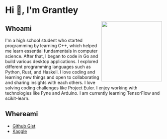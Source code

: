 # Hi 👋, I'm Grantley

<img style="float: right;" src="https://raw.githubusercontent.com/gocrazygh/gocrazygh/main/warmcoffee.gif" width="194"/>

## Whoami

I'm a high school student who started programming by learning C++, which helped me learn essential fundamentals in computer science. After that, I began to code in Go and build various desktop applications. I explored different programming languages such as Python, Rust, and Haskell. I love coding and learning new things and open to collaborating and sharing insights with each others. I love solving coding challenges like Project Euler. I enjoy working with technologies like Fyne and Arduino. I am currently learning TensorFlow and scikit-learn.

## Whereami

- [Github Gist](https://gist.github.com/gospacedev)
- [Kaggle](https://www.kaggle.com/grantleycullar)
